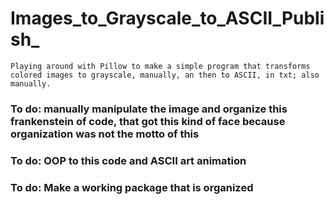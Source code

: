 # Images_to_Grayscale_to_ASCII_Publish_
```Playing around with Pillow to make a simple program that transforms colored images to grayscale, manually, an then to ASCII, in txt; also manually.```
### To do: manually manipulate the image and organize this frankenstein of code, that got this kind of face because organization was not the motto of this
### To do: OOP to this code and ASCII art animation
### To do: Make a working package that is organized
